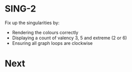 # SING-2
Fix up the singularities by:
* Rendering the colours correctly
* Displaying a count of valency 3, 5 and extreme (2 or 6)
* Ensuring all graph loops are clockwise

# Next
